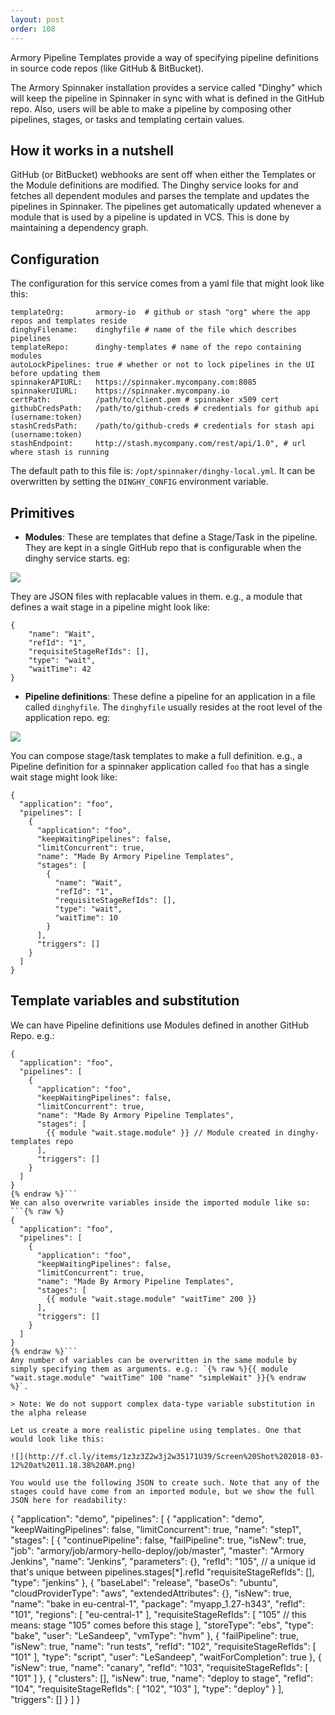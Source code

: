 ```yaml
---
layout: post
order: 108
---
```


Armory Pipeline Templates provide a way of specifying pipeline definitions in source code repos (like GitHub & BitBucket). 

The Armory Spinnaker installation provides a service called "Dinghy" which will keep the pipeline in Spinnaker in sync with what is defined in the GitHub repo. Also, users will be able to make a pipeline by composing other pipelines, stages, or tasks and templating certain values.

## How it works in a nutshell

GitHub (or BitBucket) webhooks are sent off when either the Templates or the Module definitions are modified. The Dinghy service looks for and fetches all dependent modules and parses the template and updates the pipelines in Spinnaker. The pipelines get automatically updated whenever a module that is used by a pipeline is updated in VCS. This is done by maintaining a dependency graph.

## Configuration
The configuration for this service comes from a yaml file that might look like this:
```
templateOrg:       armory-io  # github or stash "org" where the app repos and templates reside
dinghyFilename:    dinghyfile # name of the file which describes pipelines
templateRepo:      dinghy-templates # name of the repo containing modules
autoLockPipelines: true # whether or not to lock pipelines in the UI before updating them
spinnakerAPIURL:   https://spinnaker.mycompany.com:8085
spinnakerUIURL:    https://spinnaker.mycompany.io
certPath:          /path/to/client.pem # spinnaker x509 cert
githubCredsPath:   /path/to/github-creds # credentials for github api (username:token)
stashCredsPath:    /path/to/github-creds # credentials for stash api (username:token)
stashEndpoint:     http://stash.mycompany.com/rest/api/1.0", # url where stash is running
```
The default path to this file is: `/opt/spinnaker/dinghy-local.yml`. It can be overwritten by setting the `DINGHY_CONFIG` environment variable.

## Primitives

- **Modules**: These are templates that define a Stage/Task in the pipeline. They are kept in a single GitHub repo that is configurable when the dinghy service starts. eg:

![](http://f.cl.ly/items/3R0B3W3o2l3h2K0E3e1G/dinghy-template-repo.png)

 They are JSON files with replacable values in them. e.g., a module that defines a wait stage in a pipeline might look like:
```
{
    "name": "Wait",
    "refId": "1",
    "requisiteStageRefIds": [],
    "type": "wait",
    "waitTime": 42
}
```
- **Pipeline definitions**: These define a pipeline for an application in a file called `dinghyfile`. The `dinghyfile` usually resides at the root level of the application repo. eg:

![](http://f.cl.ly/items/3t3z0Q2Z040f0i0V2P3O/dinghyfile.png)

You can compose stage/task templates to make a full definition. e.g., a Pipeline definition for a spinnaker application called `foo` that has a single wait stage might look like:
```
{
  "application": "foo",
  "pipelines": [
    {
      "application": "foo",
      "keepWaitingPipelines": false,
      "limitConcurrent": true,
      "name": "Made By Armory Pipeline Templates",
      "stages": [
        {
          "name": "Wait",
          "refId": "1",
          "requisiteStageRefIds": [],
          "type": "wait",
          "waitTime": 10
        }
      ],
      "triggers": []
    }
  ]
}
```

## Template variables and substitution

We can have Pipeline definitions use Modules defined in another GitHub Repo. e.g.:
```{% raw %}
{
  "application": "foo",
  "pipelines": [
    {
      "application": "foo",
      "keepWaitingPipelines": false,
      "limitConcurrent": true,
      "name": "Made By Armory Pipeline Templates",
      "stages": [
        {{ module "wait.stage.module" }} // Module created in dinghy-templates repo
      ],
      "triggers": []
    }
  ]
}
{% endraw %}```
We can also overwrite variables inside the imported module like so:
```{% raw %}
{
  "application": "foo",
  "pipelines": [
    {
      "application": "foo",
      "keepWaitingPipelines": false,
      "limitConcurrent": true,
      "name": "Made By Armory Pipeline Templates",
      "stages": [
        {{ module "wait.stage.module" "waitTime" 200 }}
      ],
      "triggers": []
    }
  ]
}
{% endraw %}```
Any number of variables can be overwritten in the same module by simply specifying them as arguments. e.g.: `{% raw %}{{ module "wait.stage.module" "waitTime" 100 "name" "simpleWait" }}{% endraw %}`.

> Note: We do not support complex data-type variable substitution in the alpha release

Let us create a more realistic pipeline using templates. One that would look like this:

![](http://f.cl.ly/items/1z3z3Z2w3j2w35171U39/Screen%20Shot%202018-03-12%20at%2011.18.38%20AM.png)

You would use the following JSON to create such. Note that any of the stages could have come from an imported module, but we show the full JSON here for readability:

```
{
  "application": "demo",
  "pipelines": [
    {
      "application": "demo",
      "keepWaitingPipelines": false,
      "limitConcurrent": true,
      "name": "step1",
      "stages": [
        {
          "continuePipeline": false,
          "failPipeline": true,
          "isNew": true,
          "job": "armory/job/armory-hello-deploy/job/master",
          "master": "Armory Jenkins",
          "name": "Jenkins",
          "parameters": {},
          "refId": "105",            // a unique id that's unique between pipelines.stages[*].refId
          "requisiteStageRefIds": [],
          "type": "jenkins"
        },
        {
          "baseLabel": "release",
          "baseOs": "ubuntu",
          "cloudProviderType": "aws",
          "extendedAttributes": {},
          "isNew": true,
          "name": "bake in eu-central-1",
          "package": "myapp_1.27-h343",
          "refId": "101",
          "regions": [
             "eu-central-1"
          ],
          "requisiteStageRefIds": [
            "105"      // this means: stage "105" comes before this stage
          ],
          "storeType": "ebs",
          "type": "bake",
          "user": "LeSandeep",
          "vmType": "hvm"
        },
        {
          "failPipeline": true,
          "isNew": true,
          "name": "run tests",
          "refId": "102",
          "requisiteStageRefIds": [
            "101"
          ],
          "type": "script",
          "user": "LeSandeep",
          "waitForCompletion": true
        },
        {
          "isNew": true,
          "name": "canary",
          "refId": "103",
          "requisiteStageRefIds": [
            "101"
          ]
        },
        {
          "clusters": [],
          "isNew": true,
          "name": "deploy to stage",
          "refId": "104",
          "requisiteStageRefIds": [
            "102",
            "103"
          ],
          "type": "deploy"
        }
      ],
      "triggers": []
    }
  ]
}
```
